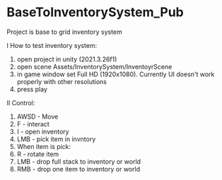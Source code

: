 # BaseToInventorySystem_Pub

Project is base to grid inventory system 

I How to test inventory system:
  1. open project in unity (2021.3.26f1)
  2. open scene Assets/InventorySystem/InventoyrScene
  3. in game window set Full HD (1920x1080). Currently UI doesn't work properly with other resolutions
  4. press play

II Control:
  1. AWSD - Move
  2. F - interact
  3. I - open inventory
  4. LMB - pick item in invntory
  5. When item is pick:
  6. R - rotate item
  7. LMB - drop full stack to inventory or world
  8. RMB - drop one item to inventory or world
